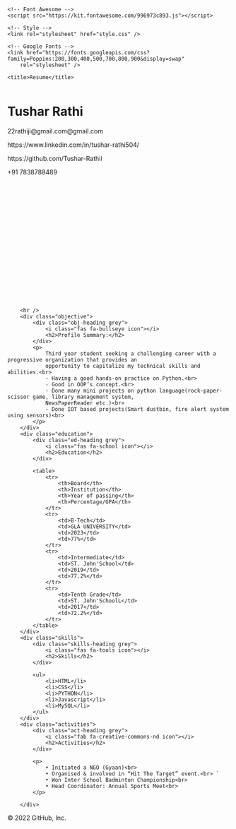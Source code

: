 <!DOCTYPE html>
<html lang="en">

<head>
    <meta charset="UTF-8" />
    <meta name="viewport" content="width=device-width, initial-scale=1.0" />
    <meta http-equiv="X-UA-Compatible" content="ie=edge" />

    <!-- Font Awesome -->
    <script src="https://kit.fontawesome.com/996973c893.js"></script>

    <!-- Style -->
    <link rel="stylesheet" href="style.css" />

    <!-- Google Fonts -->
    <link href="https://fonts.googleapis.com/css?family=Poppins:200,300,400,500,700,800,900&display=swap"
        rel="stylesheet" />

    <title>Resume</title>
</head>

<body>
    <div style=" flex-direction: row ; justify-content: center  ; align-items: center; ">
        <div class="header" style="display: inline-block;">
            <div class="header-left">
                <div class="name">
                    <h1 class="first-name">Tushar Rathi</h1>
                </div>
            </div>
            <div class="header-right">
                <div class="email">
                    <p>22rathiji@gmail.com@gmail.com</p>
                    <i class="fas fa-envelope"></i>
                </div>
                <div class="linkedin">
                    <p>https://www.linkedin.com/in/tushar-rathi504/</p>
                    <i class="fab fa-linkedin"></i>
                </div>
                <div class="github">
                    <p>https://github.com/Tushar-Rathii</p>
                    <i class="fab fa-github"></i>
                </div>
                <div class="phone">
                    <p>+91 7838788489</p>
                    <i class="fas fa-phone"></i>
                </div>
            </div>
        </div>
        <img style="width: 200px; margin-left: 800px ; margin-bottom: 70px;" src="./image/tushar.jpg" alt="">
    </div>
    <div class="box">
        
        <hr />
        <div class="objective">
            <div class="obj-heading grey">
                <i class="fas fa-bullseye icon"></i>
                <h2>Profile Summary:</h2>
            </div>
            <p>
                Third year student seeking a challenging career with a progressive organization that provides an
                opportunity to capitalize my technical skills and abilities.<br>
                - Having a good hands-on practice on Python.<br>
                - Good in OOP’s concept.<br>
                - Done many mini projects on python language(rock-paper-scissor game, library management system,
                NewsPaperReader etc.)<br>
                - Done IOT based projects(Smart dustbin, fire alert system using sensors)<br>
            </p>
        </div>
        <div class="education">
            <div class="ed-heading grey">
                <i class="fas fa-school icon"></i>
                <h2>Education</h2>
            </div>

            <table>
                <tr>
                    <th>Board</th>
                    <th>Institution</th>
                    <th>Year of passing</th>
                    <th>Percentage/GPA</th>
                </tr>
                <tr>
                    <td>B-Tech</td>
                    <td>GLA UNIVERSITY</td>
                    <td>2023</td>
                    <td>77%</td>
                </tr>
                <tr>
                    <td>Intermediate</td>
                    <td>ST. John'School</td>
                    <td>2019</td>
                    <td>77.2%</td>
                </tr>
                <tr>
                    <td>Tenth Grade</td>
                    <td>ST. John'SchoolL</td>
                    <td>2017</td>
                    <td>72.2%</td>
                </tr>
            </table>
        </div>
        <div class="skills">
            <div class="skills-heading grey">
                <i class="fas fa-tools icon"></i>
                <h2>Skills</h2>
            </div>

            <ul>
                <li>HTML</li>
                <li>CSS</li>
                <li>PYTHON</li>
                <li>Javascript</li>
                <li>MySQL</li>
            </ul>
        </div>
        <div class="activities">
            <div class="act-heading grey">
                <i class="fab fa-creative-commons-nd icon"></i>
                <h2>Activities</h2>
            </div>

            <p>
                • Initiated a NGO (Gyaan)<br>
                • Organised & involved in “Hit The Target” event.<br> `
                • Won Inter School Badminton Championship<br>
                • Head Coordinator: Annual Sports Meet<br>
            </p>

        </div>
</body>

</html>
© 2022 GitHub, Inc.
